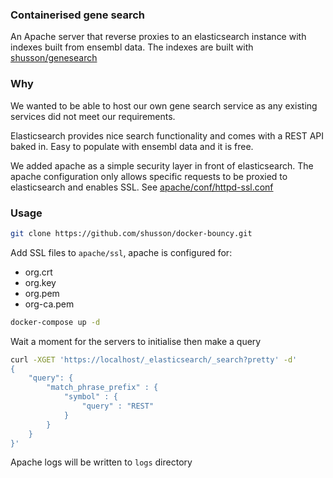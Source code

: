 ### Containerised gene search

An Apache server that reverse proxies to an elasticsearch instance
with indexes built from ensembl data. The indexes are built with [shusson/genesearch](https://github.com/shusson/genesearch)

### Why
We wanted to be able to host our own gene search service as any existing services did not meet our requirements.

Elasticsearch provides nice search functionality and comes with a REST API baked in. Easy to populate with ensembl data and it is free.

We added apache as a simple security layer in front of elasticsearch. The apache configuration only allows specific requests to be proxied to elasticsearch and enables SSL. See [apache/conf/httpd-ssl.conf](apache/conf/httpd-ssl.conf)

### Usage
```bash
git clone https://github.com/shusson/docker-bouncy.git
```
Add SSL files to `apache/ssl`, apache is configured for:
  - org.crt
  - org.key
  - org.pem
  - org-ca.pem

```bash
docker-compose up -d
```
Wait a moment for the servers to initialise then make a query

```bash
curl -XGET 'https://localhost/_elasticsearch/_search?pretty' -d'
{
    "query": {
        "match_phrase_prefix" : {
            "symbol" : {
                "query" : "REST"
            }
        }
    }
}'
```

Apache logs will be written to `logs` directory
